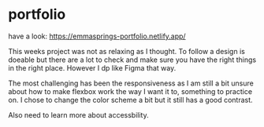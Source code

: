 # portfolio

have a look: https://emmasprings-portfolio.netlify.app/


This weeks project was not as relaxing as I thought. To follow a design is doeable but there are a lot to check and make sure you have the right things in the right place. However I dp like Figma that way.

The most challenging has been the responsiveness as I am still a bit unsure about how to make flexbox work the way I want it to, something to practice on.
I chose to change the color scheme a bit but it still has a good contrast. 

Also need to learn more about accessbility. 


